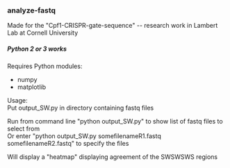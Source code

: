 ### analyze-fastq
Made for the "Cpf1-CRISPR-gate-sequence" -- research work in Lambert Lab at Cornell University
##### Python 2 or 3 works
Requires Python modules:
* numpy
* matplotlib

Usage:  
Put output_SW.py in directory containing fastq files

Run from command line "python output_SW.py" to show list of fastq files to select from  
Or enter "python output_SW.py somefilenameR1.fastq somefilenameR2.fastq" to specify the files

Will display a "heatmap" displaying agreement of the SWSWSWS regions
